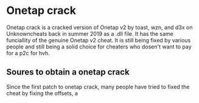# Onetap crack

Onetap crack is a cracked version of Onetap v2 by toast, wzn, and d3x on Unknowncheats back in summer 2019 as a .dll file. It has the same funciallity of the genuine Onetap v2 cheat. It is still being fixed by various people and still being a solid choice for cheaters who dosen't want to pay for a p2c for hvh.

## Soures to obtain a onetap crack

Since the first patch to onetap crack, many people have tried to fixed the cheat by fixing the offsets, a

